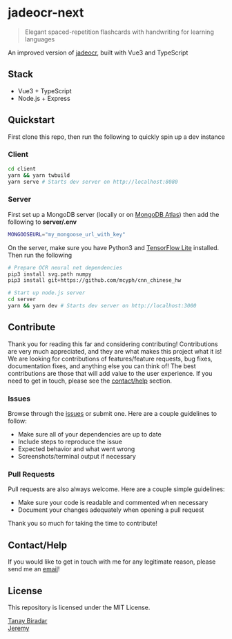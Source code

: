 # jadeocr-next

> Elegant spaced-repetition flashcards with handwriting for learning languages

An improved version of [jadeocr](https://jadeocr.com), built with Vue3 and TypeScript


## Stack
* Vue3 + TypeScript
* Node.js + Express


## Quickstart
First clone this repo, then run the following to quickly spin up a dev instance
### Client
```bash
cd client
yarn && yarn twbuild
yarn serve # Starts dev server on http://localhost:8080
```
### Server
First set up a MongoDB server (locally or on [MongoDB Atlas](https://www.mongodb.com/cloud/atlas)) then add the following to **server/.env**
```bash
MONGOOSEURL="my_mongoose_url_with_key"
```
On the server, make sure you have Python3 and [TensorFlow Lite](https://www.tensorflow.org/lite/guide/python) installed.
Then run the following
```bash
# Prepare OCR neural net dependencies
pip3 install svg.path numpy
pip3 install git+https://github.com/mcyph/cnn_chinese_hw

# Start up node.js server
cd server
yarn && yarn dev # Starts dev server on http://localhost:3000
```


## Contribute
Thank you for reading this far and considering contributing! Contributions are very much appreciated, and they are what makes this project what it is! We are looking for contributions of features/feature requests, bug fixes, documentation fixes, and anything else you can think of! The best contributions are those that will add value to the user experience. If you need to get in touch, please see the [contact/help](#Contact/Help) section.

### Issues
Browse through the [issues](https://github.com/TanayB11/jadeocr-next/issues) or submit one. Here are a couple guidelines to follow:
* Make sure all of your dependencies are up to date
* Include steps to reproduce the issue
* Expected behavior and what went wrong
* Screenshots/terminal output if necessary
### Pull Requests
Pull requests are also always welcome. Here are a couple simple guidelines:
* Make sure your code is readable and commented when necessary
* Document your changes adequately when opening a pull request

Thank you so much for taking the time to contribute!


## Contact/Help
If you would like to get in touch with me for any legitimate reason, please send me an <a href='mailto: devs@jadeocr.com'>email</a>! 


## License
This repository is licensed under the MIT License.

[Tanay Biradar](https://github.com/TanayB11)  
[Jeremy](https://github.com/wizard1238)
